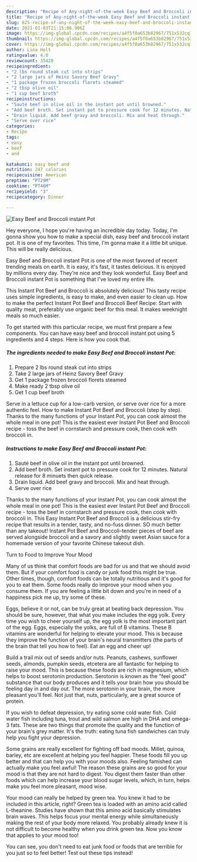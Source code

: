 ```yaml
---
description: "Recipe of Any-night-of-the-week Easy Beef and Broccoli instant Pot"
title: "Recipe of Any-night-of-the-week Easy Beef and Broccoli instant Pot"
slug: 625-recipe-of-any-night-of-the-week-easy-beef-and-broccoli-instant-pot
date: 2021-01-03T21:15:06.906Z
image: https://img-global.cpcdn.com/recipes/a4f5f0a653b82967/751x532cq70/easy-beef-and-broccoli-instant-pot-recipe-main-photo.jpg
thumbnail: https://img-global.cpcdn.com/recipes/a4f5f0a653b82967/751x532cq70/easy-beef-and-broccoli-instant-pot-recipe-main-photo.jpg
cover: https://img-global.cpcdn.com/recipes/a4f5f0a653b82967/751x532cq70/easy-beef-and-broccoli-instant-pot-recipe-main-photo.jpg
author: Lina Holt
ratingvalue: 4.8
reviewcount: 35420
recipeingredient:
- "2 lbs round steak cut into strips"
- "2 large jars of Heinz Savory Beef Gravy"
- "1 package frozen broccoli florets steamed"
- "2 tbsp olive oil"
- "1 cup beef broth"
recipeinstructions:
- "Sauté beef in olive oil in the instant pot until browned."
- "Add beef broth. Set instant pot to pressure cook for 12 minutes. Natural release for 8 minuets then quick release."
- "Drain liquid. Add beef gravy and broccoli. Mix and heat through."
- "Serve over rice"
categories:
- Recipe
tags:
- easy
- beef
- and

katakunci: easy beef and 
nutrition: 247 calories
recipecuisine: American
preptime: "PT29M"
cooktime: "PT46M"
recipeyield: "3"
recipecategory: Dinner

---
```



![Easy Beef and Broccoli instant Pot](https://img-global.cpcdn.com/recipes/a4f5f0a653b82967/751x532cq70/easy-beef-and-broccoli-instant-pot-recipe-main-photo.jpg)

Hey everyone, I hope you're having an incredible day today. Today, I'm gonna show you how to make a special dish, easy beef and broccoli instant pot. It is one of my favorites. This time, I'm gonna make it a little bit unique. This will be really delicious.

Easy Beef and Broccoli instant Pot is one of the most favored of recent trending meals on earth. It is easy, it's fast, it tastes delicious. It is enjoyed by millions every day. They're nice and they look wonderful. Easy Beef and Broccoli instant Pot is something that I've loved my entire life.

This Instant Pot Beef and Broccoli is absolutely delicious! This tasty recipe uses simple ingredients, is easy to make, and even easier to clean up. How to make the perfect Instant Pot Beef and Broccoli Beef Recipe: Start with quality meat, preferably use organic beef for this meal. It makes weeknight meals so much easier.


To get started with this particular recipe, we must first prepare a few components. You can have easy beef and broccoli instant pot using 5 ingredients and 4 steps. Here is how you cook that.

<!--inarticleads1-->

##### The ingredients needed to make Easy Beef and Broccoli instant Pot:

1. Prepare 2 lbs round steak cut into strips
1. Take 2 large jars of Heinz Savory Beef Gravy
1. Get 1 package frozen broccoli florets steamed
1. Make ready 2 tbsp olive oil
1. Get 1 cup beef broth


Serve in a lettuce cup for a low-carb version, or serve over rice for a more authentic feel. How to make Instant Pot Beef and Broccoli (step by step). Thanks to the many functions of your Instant Pot, you can cook almost the whole meal in one pot! This is the easiest ever Instant Pot Beef and Broccoli recipe - toss the beef in cornstarch and pressure cook, then cook with broccoli in. 

<!--inarticleads2-->

##### Instructions to make Easy Beef and Broccoli instant Pot:

1. Sauté beef in olive oil in the instant pot until browned.
1. Add beef broth. Set instant pot to pressure cook for 12 minutes. Natural release for 8 minuets then quick release.
1. Drain liquid. Add beef gravy and broccoli. Mix and heat through.
1. Serve over rice


Thanks to the many functions of your Instant Pot, you can cook almost the whole meal in one pot! This is the easiest ever Instant Pot Beef and Broccoli recipe - toss the beef in cornstarch and pressure cook, then cook with broccoli in. This Easy Instant Pot Beef and Broccoli is a delicious stir-fry recipe that results in a tender, tasty, and no-fuss dinner. SO much better than any takeout! Instant Pot Beef and Broccoli-tender pieces of beef are served alongside broccoli and a savory and slightly sweet Asian sauce for a homemade version of your favorite Chinese takeout dish. 

Turn to Food to Improve Your Mood


Many of us think that comfort foods are bad for us and that we should avoid them. But if your comfort food is candy or junk food this might be true. Other times, though, comfort foods can be totally nutritious and it's good for you to eat them. Some foods really do improve your mood when you consume them. If you are feeling a little bit down and you're in need of a happiness pick me up, try some of these.

Eggs, believe it or not, can be truly great at beating back depression. You should be sure, however, that what you make includes the egg yolk. Every time you wish to cheer yourself up, the egg yolk is the most important part of the egg. Eggs, especially the yolks, are full of B vitamins. These B vitamins are wonderful for helping to elevate your mood. This is because they improve the function of your brain's neural transmitters (the parts of the brain that tell you how to feel). Eat an egg and cheer up!

Build a trail mix out of seeds and/or nuts. Peanuts, cashews, sunflower seeds, almonds, pumpkin seeds, etcetera are all fantastic for helping to raise your mood. This is because these foods are rich in magnesium, which helps to boost serotonin production. Serotonin is known as the "feel good" substance that our body produces and it tells your brain how you should be feeling day in and day out. The more serotonin in your brain, the more pleasant you'll feel. Not just that, nuts, particularly, are a great source of protein.

If you wish to defeat depression, try eating some cold water fish. Cold water fish including tuna, trout and wild salmon are high in DHA and omega-3 fats. These are two things that promote the quality and the function of your brain's grey matter. It's the truth: eating tuna fish sandwiches can truly help you fight your depression. 

Some grains are really excellent for fighting off bad moods. Millet, quinoa, barley, etc are excellent at helping you feel happier. These foods fill you up better and that can help you with your moods also. Feeling famished can actually make you feel awful! The reason these grains are so good for your mood is that they are not hard to digest. You digest them faster than other foods which can help increase your blood sugar levels, which, in turn, helps make you feel more pleasant, mood wise.

Your mood can really be helped by green tea. You knew it had to be included in this article, right? Green tea is loaded with an amino acid called L-theanine. Studies have shown that this amino acid basically stimulates brain waves. This helps focus your mental energy while simultaneously making the rest of your body more relaxed. You probably already knew it is not difficult to become healthy when you drink green tea. Now you know that applies to your mood too!

You can see, you don't need to eat junk food or foods that are terrible for you just so to feel better! Test out  these tips  instead!

